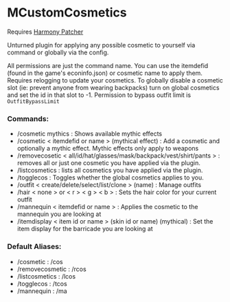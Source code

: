 # MCustomCosmetics

Requires [Harmony Patcher](https://github.com/pardeike/Harmony/releases/tag/v2.2.2.0)

Unturned plugin for applying any possible cosmetic to yourself via command or globally via the config.

All permissions are just the command name. You can use the itemdefid (found in the game's econinfo.json) or cosmetic name to apply them. Requires relogging to update your cosmetics. To globally disable a cosmetic slot (ie: prevent anyone from wearing backpacks) turn on global cosmetics and set the id in that slot to -1.
Permission to bypass outfit limit is `OutfitBypassLimit`
### Commands:
- /cosmetic mythics : Shows available mythic effects
- /cosmetic < itemdefid or name > (mythical effect) : Add a cosmetic and optionally a mythic effect. Mythic effects only apply to weapons
- /removecosetic < all/id/hat/glasses/mask/backpack/vest/shirt/pants > : removes all or just one cosmetic you have applied via the plugin.
- /listcosmetics : lists all cosmetics you have applied via the plugin. 
- /togglecos : Toggles whether the global cosmetics applies to you. 
- /outfit < create/delete/select/list/clone > (name) : Manage outfits
- /hair < none > or < r > < g > < b > : Sets the hair color for your current outfit
- /mannequin < itemdefid or name > : Applies the cosmetic to the mannequin you are looking at
- /itemdisplay < item id or name > (skin id or name) (mythical) : Set the item display for the barricade you are looking at
### Default Aliases:
- /cosmetic : /cos
- /removecosmetic : /rcos
- /listcosmetics : /lcos
- /togglecos : /tcos
- /mannequin : /ma